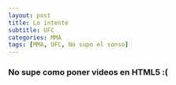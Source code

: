 ```yaml
---
layout: post
title: Lo intente 
subtitle: UFC
categories: MMA
tags: [MMA, UFC, No supo el sonso]
---
```


### No supe como poner videos en HTML5 :( 
